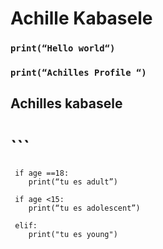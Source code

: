 # Achille Kabasele

### ```print(“Hello world“)```

### ```print(“Achilles Profile “)```

## Achilles kabasele 

# ``` 
     if age ==18:
        print(“tu es adult”)
       
     if age <15:
        print(“tu es adolescent”)
     
     elif:
        print("tu es young")
```

